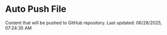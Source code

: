 # Auto Push File

Content that will be pushed to GitHub repository.
Last updated: 06/28/2025, 07:24:35 AM